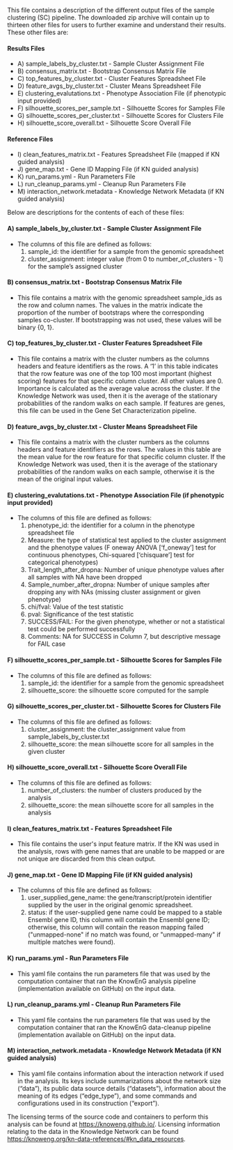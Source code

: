 This file contains a description of the different output files of the sample clustering (SC) pipeline. The downloaded zip archive will contain up to thirteen other files for users to further examine and understand their results.  These other files are:

#### Results Files
- A) sample_labels_by_cluster.txt - Sample Cluster Assignment File
- B) consensus_matrix.txt - Bootstrap Consensus Matrix File 
- C) top_features_by_cluster.txt - Cluster Features Spreadsheet File
- D) feature_avgs_by_cluster.txt - Cluster Means Spreadsheet File
- E) clustering_evalutations.txt - Phenotype Association File (if phenotypic input provided)
- F) silhouette_scores_per_sample.txt - Silhouette Scores for Samples File
- G) silhouette_scores_per_cluster.txt - Silhouette Scores for Clusters File
- H) silhouette_score_overall.txt - Silhouette Score Overall File

#### Reference Files
- I) clean_features_matrix.txt - Features Spreadsheet File (mapped if KN guided analysis)
- J) gene_map.txt - Gene ID Mapping File (if KN guided analysis)
- K) run_params.yml - Run Parameters File
- L) run_cleanup_params.yml - Cleanup Run Parameters File
- M) interaction_network.metadata - Knowledge Network Metadata (if KN guided analysis)

Below are descriptions for the contents of each of these files:

#### A) sample_labels_by_cluster.txt - Sample Cluster Assignment File 
- The columns of this file are defined as follows:
  1) sample_id: the identifier for a sample from the genomic spreadsheet
  2) cluster_assignment: integer value (from 0 to number_of_clusters - 1) for the sample’s assigned cluster 

#### B) consensus_matrix.txt - Bootstrap Consensus Matrix File   
- This file contains a matrix with the genomic spreadsheet sample_ids as the row and column names.  The values in the matrix indicate the proportion of the number of bootstraps where the corresponding samples co-cluster.  If bootstrapping was not used, these values will be binary {0, 1}. 

#### C) top_features_by_cluster.txt - Cluster Features Spreadsheet File
- This file contains a matrix with the cluster numbers as the columns headers and feature identifiers as the rows. A ‘1’ in this table indicates that the row feature was one of the top 100 most important (highest scoring) features for that specific column cluster.  All other values are 0.  Importance is calculated as the average value across the cluster.  If the Knowledge Network was used, then it is the average of the stationary probabilities of the random walks on each sample. If features are genes, this file can be used in the Gene Set Characterization pipeline.

#### D) feature_avgs_by_cluster.txt - Cluster Means Spreadsheet File
- This file contains a matrix with the cluster numbers as the columns headers and feature identifiers as the rows. The values in this table are the mean value for the row feature for that specific column cluster. If the Knowledge Network was used, then it is the average of the stationary probabilities of the random walks on each sample, otherwise it is the mean of the original input values.

#### E) clustering_evalutations.txt - Phenotype Association File (if phenotypic input provided)
- The columns of this file are defined as follows:
  1) phenotype_id: the identifier for a column in the phenotype spreadsheet file
  2) Measure: the type of statistical test applied to the cluster assignment and the phenotype values (F oneway ANOVA [‘f_oneway’] test for continuous phenotypes, Chi-squared [‘chisquare’] test for categorical phenotypes)
  3) Trait_length_after_dropna: Number of unique phenotype values after all samples with NA have been dropped
  4) Sample_number_after_dropna: Number of unique samples after dropping any with NAs (missing cluster assignment or given phenotype)
  5) chi/fval: Value of the test statistic
  6) pval: Significance of the test statistic
  7) SUCCESS/FAIL: For the given phenotype, whether or not a statistical test could be performed successfully
  8) Comments: NA for SUCCESS in Column 7, but descriptive message for FAIL case

#### F) silhouette_scores_per_sample.txt - Silhouette Scores for Samples File
- The columns of this file are defined as follows:
  1) sample_id: the identifier for a sample from the genomic spreadsheet
  2) silhouette_score: the silhouette score computed for the sample

#### G) silhouette_scores_per_cluster.txt - Silhouette Scores for Clusters File
- The columns of this file are defined as follows:
  1) cluster_assignment: the cluster_assignment value from sample_labels_by_cluster.txt
  2) silhouette_score: the mean silhouette score for all samples in the given cluster

#### H) silhouette_score_overall.txt - Silhouette Score Overall File
- The columns of this file are defined as follows:
  1) number_of_clusters: the number of clusters produced by the analysis
  2) silhouette_score: the mean silhouette score for all samples in the analysis

#### I) clean_features_matrix.txt - Features Spreadsheet File
- This file contains the user's input feature matrix. If the KN was used in the analysis, rows with gene names that are unable to be mapped or are not unique are discarded from this clean output.

#### J) gene_map.txt - Gene ID Mapping File (if KN guided analysis)
- The columns of this file are defined as follows:
  1) user_supplied_gene_name: the gene/transcript/protein identifier supplied by the user in the original genomic spreadsheet.
  2) status: if the user-supplied gene name could be mapped to a stable Ensembl gene ID, this column will contain the Ensembl gene ID; otherwise, this column will contain the reason mapping failed ("unmapped-none" if no match was found, or "unmapped-many" if multiple matches were found).

#### K) run_params.yml - Run Parameters File
- This yaml file contains the run parameters file that was used by the computation container that ran the KnowEnG analysis pipeline (implementation available on GitHub) on the input data.

#### L) run_cleanup_params.yml - Cleanup Run Parameters File
- This yaml file contains the run parameters file that was used by the computation container that ran the KnowEnG data-cleanup pipeline (implementation available on GitHub) on the input data.

#### M) interaction_network.metadata - Knowledge Network Metadata (if KN guided analysis)
- This yaml file contains information about the interaction network if used in the analysis.  Its keys include summarizations about the network size (“data”), its public data source details (“datasets”), information about the meaning of its edges (“edge_type”), and some commands and configurations used in its construction (“export”).

The licensing terms of the source code and containers to perform this analysis can be found at https://knoweng.github.io/. Licensing information relating to the data in the Knowledge Network can be found https://knoweng.org/kn-data-references/#kn_data_resources. 
